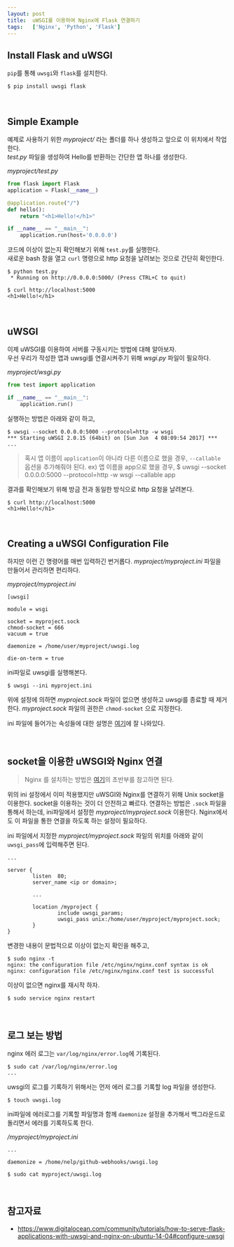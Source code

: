 ```yaml
---
layout: post
title:  uWSGI를 이용하여 Nginx에 Flask 연결하기
tags:   ['Nginx', 'Python', 'Flask']
---
```



## Install Flask and uWSGI  

`pip`를 통해 `uwsgi`와 `flask`를 설치한다.  

```
$ pip install uwsgi flask
```  

<br/>  

## Simple Example  

예제로 사용하기 위한 _myproject/_ 라는 폴더를 하나 생성하고 앞으로 이 위치에서 작업한다.  
_test.py_ 파일을 생성하여 Hello를 반환하는 간단한 앱 하나를 생성한다.  

_myproject/test.py_  

```python
from flask import Flask
application = Flask(__name__)

@application.route("/")
def hello():
    return "<h1>Hello!</h1>"

if __name__ == "__main__":
    application.run(host='0.0.0.0')
```   

코드에 이상이 없는지 확인해보기 위해 `test.py`를 실행한다.  
새로운 bash 창을 열고 `curl` 명령으로 http 요청을 날려보는 것으로 간단히 확인한다.  

```
$ python test.py
 * Running on http://0.0.0.0:5000/ (Press CTRL+C to quit)
```

```
$ curl http://localhost:5000
<h1>Hello!</h1>
```

<br/>  

## uWSGI  

이제 uWSGI를 이용하여 서버를 구동시키는 방법에 대해 알아보자.  
우선 우리가 작성한 앱과 uwsgi를 연결시켜주기 위해 _wsgi.py_ 파일이 필요하다.  

_myproject/wsgi.py_  

```python
from test import application

if __name__ == "__main__":
    application.run()
```

실행하는 방법은 아래와 같이 하고,

```
$ uwsgi --socket 0.0.0.0:5000 --protocol=http -w wsgi
*** Starting uWSGI 2.0.15 (64bit) on [Sun Jun  4 08:09:54 2017] ***
...
```

> 혹시 앱 이름이 `application`이 아니라 다른 이름으로 했을 경우, `--callable` 옵션을 추가해줘야 된다. ex) 앱 이름을 app으로 했을 경우, $ uwsgi --socket 0.0.0.0:5000 --protocol=http -w wsgi --callable app

결과를 확인해보기 위해 방금 전과 동일한 방식으로 http 요청을 날려본다.  

```
$ curl http://localhost:5000
<h1>Hello!</h1>
```

<br/>  

## Creating a uWSGI Configuration File  

하지만 이런 긴 명령어를 매번 입력하긴 번거롭다. _myproject/myproject.ini_ 파일을 만들어서 관리하면 편리하다.  

_myproject/myproject.ini_  

```
[uwsgi]

module = wsgi

socket = myproject.sock
chmod-socket = 666
vacuum = true

daemonize = /home/user/myproject/uwsgi.log

die-on-term = true
```  

ini파일로 uwsgi를 실행해본다.  

```
$ uwsgi --ini myproject.ini
```   

위에 설정에 의하면 _myproject.sock_ 파일이 없으면 생성하고 uwsgi를 종료할 때 제거한다. _myproject.sock_ 파일의 권한은 `chmod-socket` 으로 지정한다.  

ini 파일에 들어가는 속성들에 대한 설명은 [여기](https://twpower.github.io/linux/2017/04/18/43(ini%ED%8C%8C%EC%9D%BC%EC%9D%84-%ED%86%B5%ED%95%B4-uWSGI-%EC%8B%A4%ED%96%89%ED%95%98%EA%B8%B0).html)에 잘 나와있다.  


<br/>

## socket을 이용한 uWSGI와 Nginx 연결  

> Nginx 를 설치하는 방법은 [여기](https://cjh5414.github.io/ubuntu-deploy-with-django-uwsgi-nginx/)의 초반부를 참고하면 된다.  

위의 ini 설정에서 이미 적용했지만 uWSGI와 Nginx를 연결하기 위해 Unix socket을 이용한다. socket을 이용하는 것이 더 안전하고 빠르다. 연결하는 방법은 `.sock` 파일을 통해서 하는데, ini파일에서 설정한 _myproject/myproject.sock_ 이용한다. Nginx에서도 이 파일을 통한 연결을 하도록 하는 설정이 필요하다.

ini 파일에서 지정한 _myproject/myproject.sock_ 파일의 위치를 아래와 같이 `uwsgi_pass`에 입력해주면 된다.  

```
...

server {
        listen  80;
        server_name <ip or domain>;

        ...

        location /myproject {
                include uwsgi_params;
                uwsgi_pass unix:/home/user/myproject/myproject.sock;
        }
}
```  

변경한 내용이 문법적으로 이상이 없는지 확인을 해주고,

```
$ sudo nginx -t
nginx: the configuration file /etc/nginx/nginx.conf syntax is ok
nginx: configuration file /etc/nginx/nginx.conf test is successful
```  

이상이 없으면 nginx를 재시작 하자.  

```
$ sudo service nginx restart
```  

<br/>

## 로그 보는 방법  

nginx 에러 로그는 `var/log/nginx/error.log`에 기록된다.  

```
$ sudo cat /var/log/nginx/error.log
...
```  

uwsgi의 로그를 기록하기 위해서는 먼저 에러 로그를 기록할 log 파일을 생성한다.

```
$ touch uwsgi.log
```  

ini파일에 에러로그를 기록할 파일명과 함께 `daemonize` 설정을 추가해서 백그라운드로 돌리면서 에러를 기록하도록 한다.  

_/myproject/myproject.ini_  

```
...

daemonize = /home/nelp/github-webhooks/uwsgi.log
```   

```
$ sudo cat myproject/uwsgi.log
```  

<br/>  

## 참고자료  

- <https://www.digitalocean.com/community/tutorials/how-to-serve-flask-applications-with-uwsgi-and-nginx-on-ubuntu-14-04#configure-uwsgi>   
